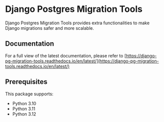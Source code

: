# Django Postgres Migration Tools

Django Postgres Migration Tools provides extra functionalities to make Django
migrations safer and more scalable.

## Documentation

For a full view of the latest documentation, please refer to
[https://django-pg-migration-tools.readthedocs.io/en/latest/](https://django-pg-migration-tools.readthedocs.io/en/latest/)

## Prerequisites

This package supports:

- Python 3.10
- Python 3.11
- Python 3.12
